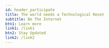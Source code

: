 ```yaml
---
id: header_participate
title: The world needs a Technological Reset
subtitle: Be The Internet
btn1: Learn more
link1: /link1
btn2: Stay Updated
link2: /link2
---
```

